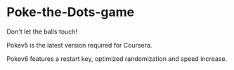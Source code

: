 # Poke-the-Dots-game
Don't let the balls touch!

Pokev5 is the latest version required for Coursera.    

Pokev6 features a restart key, optimized randomization and speed increase.

